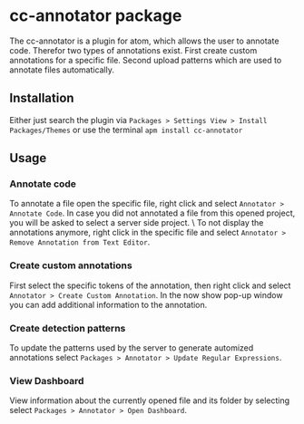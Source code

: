 # cc-annotator package

The cc-annotator is a plugin for atom, which allows the user to annotate code.
Therefor two types of annotations exist. First create custom annotations for a
specific file. Second upload patterns which are used to annotate files automatically.

## Installation
Either just search the plugin via `Packages > Settings View > Install Packages/Themes`
or use the terminal `apm install cc-annotator`

## Usage

### Annotate code
To annotate a file open the specific file, right click and select
`Annotator > Annotate Code`. In case you did not annotated a file from this
opened project, you will be asked to select a server side project. \\
To not display the annotations anymore, right click in the specific file and select
`Annotator > Remove Annotation from Text Editor`.

### Create custom annotations
First select the specific tokens of the annotation, then right click and select
`Annotator > Create Custom Annotation`. In the now show pop-up window you can
add additional information to the annotation.

### Create detection patterns
To update the patterns used by the server to generate automized annotations
select `Packages > Annotator > Update Regular Expressions`.

### View Dashboard
View information about the currently opened file and its folder by selecting
select `Packages > Annotator > Open Dashboard`.

